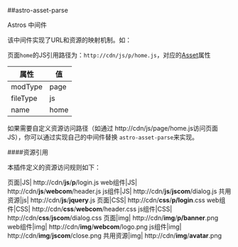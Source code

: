 ##astro-asset-parse

Astros 中间件

该中间件实现了URL和资源的映射机制。如：


页面`home`的JS引用路径为：`http://cdn/js/p/home.js`，对应的[Asset](http://www.iastros.com/doc/asset)属性

属性|值
----|----
modType|page
fileType| js
name|home

如果需要自定义资源访问路径（如通过 http://cdn/js/page/home.js访问页面JS），你可以通过实现自己的中间件替换 `astro-asset-parse`来实现。

####资源引用

本插件定义的资源访问规则如下：

页面|JS| http://cdn/**js**/**p**/login.js
web组件|JS| http://cdn/**js**/**webcom**/header.js
js组件|JS| http://cdn/**js**/**jscom**/dialog.js
共用资源|js| http://cdn/**js**/**jquery**.js
页面|CSS| http://cdn/**css**/**p/login**.css
web组件|CSS| http://cdn/**css**/**webcom**/header.css
js组件|CSS| http://cdn/**css**/**jscom**/dialog.css
页面|img| http://cdn/**img**/**p/banner**.png
web组件|img| http://cdn/**img**/**webcom**/logo.png
js组件|img| http://cdn/**img**/**jscom**/close.png
共用资源|img| http://cdn/**img**/**avatar**.png

